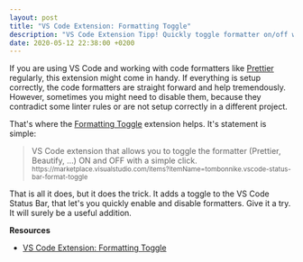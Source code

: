 ```yaml
---
layout: post
title: "VS Code Extension: Formatting Toggle"
description: "VS Code Extension Tipp! Quickly toggle formatter on/off with 'Formatting Toggle'"
date: 2020-05-12 22:38:00 +0200
---
```


If you are using VS Code and working with code formatters like [Prettier](https://prettier.io/) regularly, this extension might come in handy. If everything is setup correctly, the code formatters are straight forward and help tremendously. However, sometimes you might need to disable them, because they contradict some linter rules or are not setup correctly in a different project.

That's where the [Formatting Toggle](https://marketplace.visualstudio.com/items?itemName=tombonnike.vscode-status-bar-format-toggle) extension helps. It's statement is simple:

<blockquote class="c-quote" cite="https://marketplace.visualstudio.com/items?itemName=tombonnike.vscode-status-bar-format-toggle">
    VS Code extension that allows you to toggle the formatter (Prettier, Beautify, …) ON and OFF with a simple click.
    <small class="c-quote__source">https://marketplace.visualstudio.com/items?itemName=tombonnike.vscode-status-bar-format-toggle</small>
</blockquote>

That is all it does, but it does the trick. It adds a toggle to the VS Code Status Bar, that let's you quickly enable and disable formatters. Give it a try. It will surely be a useful addition.

**Resources**

- [VS Code Extension: Formatting Toggle](https://marketplace.visualstudio.com/items?itemName=tombonnike.vscode-status-bar-format-toggle)
